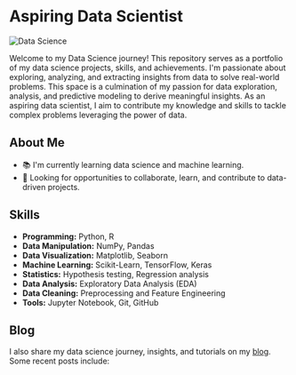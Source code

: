 # Aspiring Data Scientist

![Data Science](https://img.shields.io/badge/Data-Science-brightgreen)

Welcome to my Data Science journey! This repository serves as a portfolio of my data science projects, skills, and achievements. I'm passionate about exploring, analyzing, and extracting insights from data to solve real-world problems. This space is a culmination of my passion for data exploration, analysis, and predictive modeling to derive meaningful insights. As an aspiring data scientist, I aim to contribute my knowledge and skills to tackle complex problems leveraging the power of data.

## About Me

- 📚 I'm currently learning data science and machine learning.
- 💼 Looking for opportunities to collaborate, learn, and contribute to data-driven projects.

## Skills

- **Programming:** Python, R
- **Data Manipulation:** NumPy, Pandas
- **Data Visualization:** Matplotlib, Seaborn
- **Machine Learning:** Scikit-Learn, TensorFlow, Keras
- **Statistics:** Hypothesis testing, Regression analysis
- **Data Analysis:** Exploratory Data Analysis (EDA)
- **Data Cleaning:** Preprocessing and Feature Engineering
- **Tools:** Jupyter Notebook, Git, GitHub


## Blog

I also share my data science journey, insights, and tutorials on my [blog](https://hashnode.com/@omsadul). Some recent posts include:


